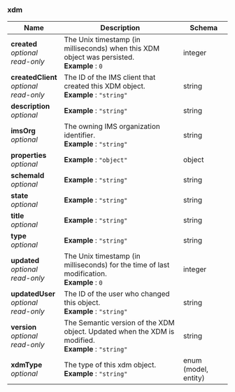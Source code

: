 
<a name="xdm"></a>
### xdm

|Name|Description|Schema|
|---|---|---|
|**created**  <br>*optional*  <br>*read-only*|The Unix timestamp (in milliseconds) when this XDM object was persisted.  <br>**Example** : `0`|integer|
|**createdClient**  <br>*optional*  <br>*read-only*|The ID of the IMS client that created this XDM object.  <br>**Example** : `"string"`|string|
|**description**  <br>*optional*|**Example** : `"string"`|string|
|**imsOrg**  <br>*optional*|The owning IMS organization identifier.  <br>**Example** : `"string"`|string|
|**properties**  <br>*optional*|**Example** : `"object"`|object|
|**schemaId**  <br>*optional*|**Example** : `"string"`|string|
|**state**  <br>*optional*|**Example** : `"string"`|string|
|**title**  <br>*optional*|**Example** : `"string"`|string|
|**type**  <br>*optional*|**Example** : `"string"`|string|
|**updated**  <br>*optional*  <br>*read-only*|The Unix timestamp (in milliseconds) for the time of last modification.  <br>**Example** : `0`|integer|
|**updatedUser**  <br>*optional*  <br>*read-only*|The ID of the user who changed this object.  <br>**Example** : `"string"`|string|
|**version**  <br>*optional*  <br>*read-only*|The Semantic version of the XDM object. Updated when the XDM is modified.  <br>**Example** : `"string"`|string|
|**xdmType**  <br>*optional*|The type of this xdm object.  <br>**Example** : `"string"`|enum (model, entity)|



